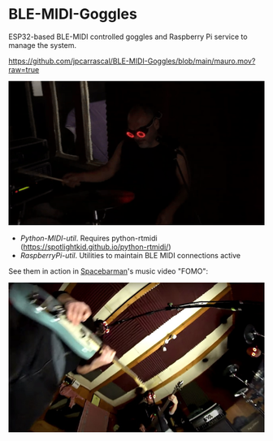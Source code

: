 # BLE-MIDI-Goggles

ESP32-based BLE-MIDI controlled goggles and Raspberry Pi service to manage the system.

https://github.com/jpcarrascal/BLE-MIDI-Goggles/blob/main/mauro.mov?raw=true

[![BLE-MIDI Goggles demo](mauro.gif)](https://www.youtube.com/watch?v=fSSJu2f_Yg4)

- _Python-MIDI-util_. Requires python-rtmidi (https://spotlightkid.github.io/python-rtmidi/)
- _RaspberryPi-util_. Utilities to maintain BLE MIDI connections active

See them in action in [Spacebarman](http://www.spacebarman.com)'s music video "FOMO":

[![Spacebarman - FOMO - music video](band.jpg)](https://www.youtube.com/watch?v=7elgfIqfh_I)

